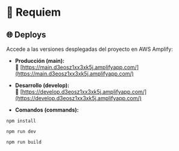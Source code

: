 # 🚀 Requiem

## 🌐 Deploys

Accede a las versiones desplegadas del proyecto en AWS Amplify:

- **Producción (main):**  
  🔗 [https://main.d3eosz1xx3xk5j.amplifyapp.com/](https://main.d3eosz1xx3xk5j.amplifyapp.com/)

- **Desarrollo (develop):**  
  🔗 [https://develop.d3eosz1xx3xk5j.amplifyapp.com/](https://develop.d3eosz1xx3xk5j.amplifyapp.com/)

- **Comandos (commands):**  
```
npm install
``` 
```
npm run dev
```
```bash
npm run build
```